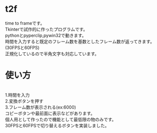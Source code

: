 # t2f
time to frameです。
<br>Tkinterで試作的に作ったプログラムです。
<br>pythonとpyperclip,pywin32で動きます。
<br>時間を入力すると既定のフレーム数を基数としたフレーム数が返ってきます。(30FPSと60FPS)
<br>正規化しているので半角文字も対応しています。
<br><h1>使い方</h1>
<br>1.時間を入力
<br>2.変換ボタンを押す
<br>3.フレーム数が表示される(ex:6000)
<br>コピーボタンや最前面に表示などがあります。
<br>個人用として作ったので機能として最低限の物のみです。
<br>30FPSと60FPSで切り替えるボタンを実装しました。
